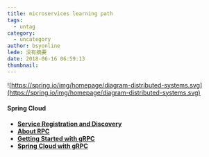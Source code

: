```yaml
---
title: microservices learning path
tags:
  - untag
category:
  - uncategory
author: bsyonline
lede: 没有摘要
date: 2018-06-16 06:59:13
thumbnail:
---
```


![https://spring.io/img/homepage/diagram-distributed-systems.svg](https://spring.io/img/homepage/diagram-distributed-systems.svg)

#### Spring Cloud
* **[Service Registration and Discovery](../../../../2018/06/16/service-registration-and-discovery/)**
* **[About RPC](../../../../2018/05/18/about-rpc/)**
* **[Getting Started with gRPC](../../../../2018/06/09/getting-started-with-grpc/)**
* **[Spring Cloud with gRPC](../../../../2018/06/09/spring-cloud-with-grpc/)**


[]()
[]()
[]()